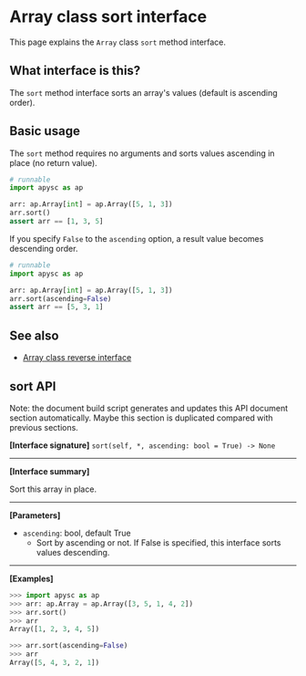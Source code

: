 # Array class sort interface

This page explains the `Array` class `sort` method interface.

## What interface is this?

The `sort` method interface sorts an array's values (default is ascending order).

## Basic usage

The `sort` method requires no arguments and sorts values ascending in place (no return value).

```py
# runnable
import apysc as ap

arr: ap.Array[int] = ap.Array([5, 1, 3])
arr.sort()
assert arr == [1, 3, 5]
```

If you specify `False` to the `ascending` option, a result value becomes descending order.

```py
# runnable
import apysc as ap

arr: ap.Array[int] = ap.Array([5, 1, 3])
arr.sort(ascending=False)
assert arr == [5, 3, 1]
```

## See also

- [Array class reverse interface](array_reverse.md)


## sort API

<!-- Docstring: apysc._type.array.Array.sort -->

<span class="inconspicuous-txt">Note: the document build script generates and updates this API document section automatically. Maybe this section is duplicated compared with previous sections.</span>

**[Interface signature]** `sort(self, *, ascending: bool = True) -> None`<hr>

**[Interface summary]**

Sort this array in place.<hr>

**[Parameters]**

- `ascending`: bool, default True
  - Sort by ascending or not. If False is specified, this interface sorts values descending.

<hr>

**[Examples]**

```py
>>> import apysc as ap
>>> arr: ap.Array = ap.Array([3, 5, 1, 4, 2])
>>> arr.sort()
>>> arr
Array([1, 2, 3, 4, 5])

>>> arr.sort(ascending=False)
>>> arr
Array([5, 4, 3, 2, 1])
```